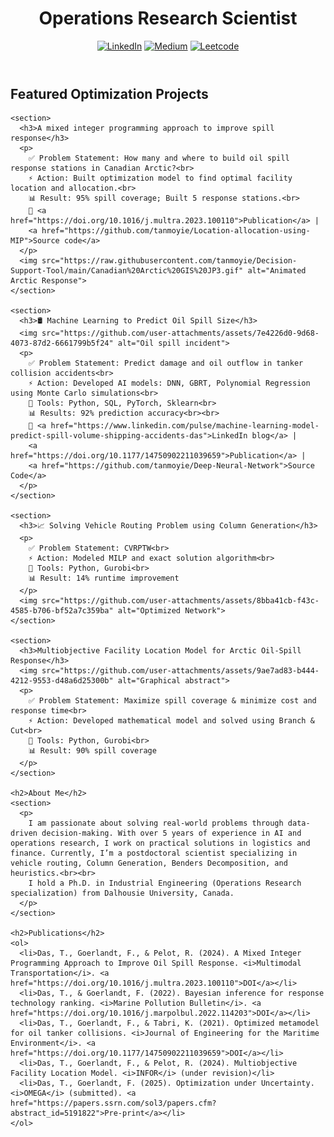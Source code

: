 <!DOCTYPE html>
<html lang="en">
<head>
  <meta charset="UTF-8">
  <meta name="viewport" content="width=device-width, initial-scale=1.0">
  <title>Tanmoy Das – Operations Research Scientist</title>
  <link rel="stylesheet" href="https://cdn.simplecss.org/simple.min.css">
</head>
<body>

  <header>
    <h1 style="text-align: center;">Operations Research Scientist</h1>
    <p style="text-align: center;">
      <a href="https://linkedin.com/in/tanmoyie"><img src="https://raw.githubusercontent.com/rahuldkjain/github-profile-readme-generator/master/src/images/icons/Social/linked-in-alt.svg" alt="LinkedIn" width="30"></a>
      <a href="https://medium.com/@tanmoyie"><img src="https://raw.githubusercontent.com/rahuldkjain/github-profile-readme-generator/master/src/images/icons/Social/medium.svg" alt="Medium" width="30"></a>
      <a href="https://www.leetcode.com/tanmoyie"><img src="https://raw.githubusercontent.com/rahuldkjain/github-profile-readme-generator/master/src/images/icons/Social/leet-code.svg" alt="Leetcode" width="30"></a>
    </p>
  </header>

  <main>
    <h2>Featured Optimization Projects</h2>

    <section>
      <h3>A mixed integer programming approach to improve spill response</h3>
      <p>
        ✅ Problem Statement: How many and where to build oil spill response stations in Canadian Arctic?<br>
        ⚡ Action: Built optimization model to find optimal facility location and allocation.<br>
        📊 Result: 95% spill coverage; Built 5 response stations.<br>
        🔗 <a href="https://doi.org/10.1016/j.multra.2023.100110">Publication</a> |
        <a href="https://github.com/tanmoyie/Location-allocation-using-MIP">Source code</a>
      </p>
      <img src="https://raw.githubusercontent.com/tanmoyie/Decision-Support-Tool/main/Canadian%20Arctic%20GIS%20JP3.gif" alt="Animated Arctic Response">
    </section>

    <section>
      <h3>🛢️ Machine Learning to Predict Oil Spill Size</h3>
      <img src="https://github.com/user-attachments/assets/7e4226d0-9d68-4073-87d2-6661799b5f24" alt="Oil spill incident">
      <p>
        ✅ Problem Statement: Predict damage and oil outflow in tanker collision accidents<br>
        ⚡ Action: Developed AI models: DNN, GBRT, Polynomial Regression using Monte Carlo simulations<br>
        🔧 Tools: Python, SQL, PyTorch, Sklearn<br>
        📊 Results: 92% prediction accuracy<br><br>
        🔗 <a href="https://www.linkedin.com/pulse/machine-learning-model-predict-spill-volume-shipping-accidents-das">LinkedIn blog</a> |
        <a href="https://doi.org/10.1177/14750902211039659">Publication</a> |
        <a href="https://github.com/tanmoyie/Deep-Neural-Network">Source Code</a>
      </p>
    </section>

    <section>
      <h3>📈 Solving Vehicle Routing Problem using Column Generation</h3>
      <p>
        ✅ Problem Statement: CVRPTW<br>
        ⚡ Action: Modeled MILP and exact solution algorithm<br>
        🔧 Tools: Python, Gurobi<br>
        📊 Result: 14% runtime improvement
      </p>
      <img src="https://github.com/user-attachments/assets/8bba41cb-f43c-4585-b706-bf52a7c359ba" alt="Optimized Network">
    </section>

    <section>
      <h3>Multiobjective Facility Location Model for Arctic Oil-Spill Response</h3>
      <img src="https://github.com/user-attachments/assets/9ae7ad83-b444-4212-9553-d48a6d25300b" alt="Graphical abstract">
      <p>
        ✅ Problem Statement: Maximize spill coverage & minimize cost and response time<br>
        ⚡ Action: Developed mathematical model and solved using Branch & Cut<br>
        🔧 Tools: Python, Gurobi<br>
        📊 Result: 90% spill coverage
      </p>
    </section>

    <h2>About Me</h2>
    <section>
      <p>
        I am passionate about solving real-world problems through data-driven decision-making. With over 5 years of experience in AI and operations research, I work on practical solutions in logistics and finance. Currently, I’m a postdoctoral scientist specializing in vehicle routing, Column Generation, Benders Decomposition, and heuristics.<br><br>
        I hold a Ph.D. in Industrial Engineering (Operations Research specialization) from Dalhousie University, Canada.
      </p>
    </section>

    <h2>Publications</h2>
    <ol>
      <li>Das, T., Goerlandt, F., & Pelot, R. (2024). A Mixed Integer Programming Approach to Improve Oil Spill Response. <i>Multimodal Transportation</i>. <a href="https://doi.org/10.1016/j.multra.2023.100110">DOI</a></li>
      <li>Das, T., & Goerlandt, F. (2022). Bayesian inference for response technology ranking. <i>Marine Pollution Bulletin</i>. <a href="https://doi.org/10.1016/j.marpolbul.2022.114203">DOI</a></li>
      <li>Das, T., Goerlandt, F., & Tabri, K. (2021). Optimized metamodel for oil tanker collisions. <i>Journal of Engineering for the Maritime Environment</i>. <a href="https://doi.org/10.1177/14750902211039659">DOI</a></li>
      <li>Das, T., Goerlandt, F., & Pelot, R. (2024). Multiobjective Facility Location Model. <i>INFOR</i> (under revision)</li>
      <li>Das, T., Goerlandt, F. (2025). Optimization under Uncertainty. <i>OMEGA</i> (submitted). <a href="https://papers.ssrn.com/sol3/papers.cfm?abstract_id=5191822">Pre-print</a></li>
    </ol>

  </main>

</body>
</html>
